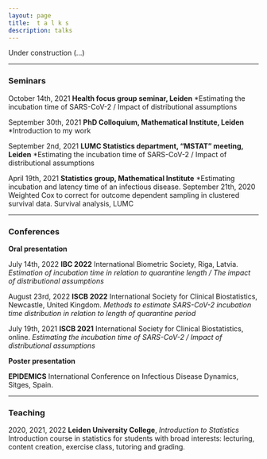 ```yaml
---
layout: page
title:  t a l k s
description: talks
---
```


Under construction (...)

---

### Seminars ###

October 14th, 2021 **Health focus group seminar, Leiden** *Estimating the incubation time of SARS-CoV-2 / Impact of distributional assumptions 

September 30th, 2021 **PhD Colloquium, Mathematical Institute, Leiden** *Introduction to my work 

September 2nd, 2021	**LUMC Statistics department, “MSTAT” meeting, Leiden** *Estimating the incubation time of SARS-CoV-2 / Impact of distributional assumptions

April 19th, 2021 **Statistics group, Mathematical Institute**	*Estimating incubation and latency time of an infectious disease.
September 21th, 2020	Weighted Cox to correct for outcome dependent sampling in clustered survival data. Survival analysis, LUMC

---

### Conferences ###
**Oral presentation**

July 14th, 2022	**IBC 2022** International Biometric Society, Riga, Latvia. 
*Estimation of incubation time in relation to quarantine length / The impact of distributional assumptions*

August 23rd, 2022	**ISCB 2022** International Society for Clinical Biostatistics, Newcastle, United Kingdom. 
*Methods to estimate SARS-CoV-2 incubation time distribution in relation to length of quarantine period*

July 19th, 2021	**ISCB 2021** International Society for Clinical Biostatistics, online. 
*Estimating the incubation time of SARS-CoV-2 / Impact of distributional assumptions*

**Poster presentation**

**EPIDEMICS** International Conference on Infectious Disease Dynamics, Sitges, Spain.



---

### Teaching
2020, 2021, 2022 **Leiden University College**, *Introduction to Statistics* Introduction course in statistics for students with broad interests: lecturing, content creation, exercise class, tutoring and grading.


